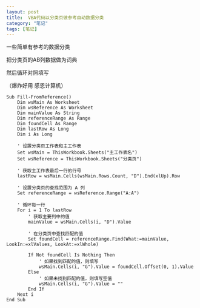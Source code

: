 ```yaml
---
layout: post
title:  VBA代码以分类页做参考自动数据分类
category: "笔记"
tags: [笔记]
---
```

一些简单有参考的数据分类

把分类页的AB列数据做为词典

然后循环对照填写

（爆炸好用 感恩计算机）

    Sub Fill-FromReference()
        Dim wsMain As Worksheet
        Dim wsReference As Worksheet
        Dim mainValue As String
        Dim referenceRange As Range
        Dim foundCell As Range
        Dim lastRow As Long
        Dim i As Long
        
        ' 设置分类页工作表和主工作表
        Set wsMain = ThisWorkbook.Sheets("主工作表名")
        Set wsReference = ThisWorkbook.Sheets("分类页")
        
        ' 获取主工作表最后一行的行号
        lastRow = wsMain.Cells(wsMain.Rows.Count, "D").End(xlUp).Row
        
        ' 设置分类页的查找范围为 A 列
        Set referenceRange = wsReference.Range("A:A")
        
        ' 循环每一行
        For i = 1 To lastRow
            ' 获取主要列中的值
            mainValue = wsMain.Cells(i, "D").Value
            
            ' 在分类页中查找匹配的值
            Set foundCell = referenceRange.Find(What:=mainValue, LookIn:=xlValues, LookAt:=xlWhole)
            
            If Not foundCell Is Nothing Then
                ' 如果找到匹配的值，则填写
                wsMain.Cells(i, "G").Value = foundCell.Offset(0, 1).Value
            Else
                ' 如果未找到匹配的值，则填写空值
                wsMain.Cells(i, "G").Value = ""
            End If
        Next i
    End Sub